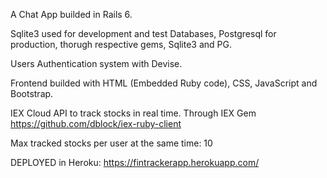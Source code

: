 A Chat App builded in Rails 6.

Sqlite3 used for development and test Databases, Postgresql for production, thorugh respective gems, Sqlite3 and PG.

Users Authentication system with Devise.

Frontend builded with HTML (Embedded Ruby code), CSS, JavaScript and Bootstrap.

IEX Cloud API to track stocks in real time. Through IEX Gem https://github.com/dblock/iex-ruby-client

Max tracked stocks per user at the same time: 10

DEPLOYED in Heroku: https://fintrackerapp.herokuapp.com/
